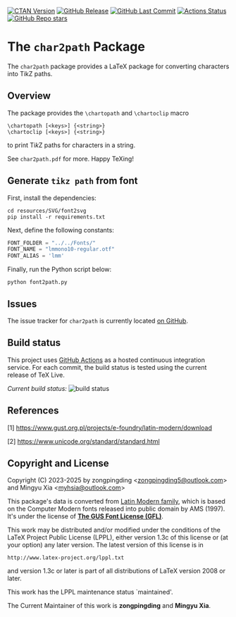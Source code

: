 [![CTAN Version](https://img.shields.io/ctan/v/char2path)](https://ctan.org/pkg/char2path)
[![GitHub Release](https://img.shields.io/github/v/release/zongpingding/char2path)](https://github.com/zongpingding/char2path/releases/latest)
[![GitHub Last Commit](https://img.shields.io/github/last-commit/zongpingding/char2path)](https://github.com/zongpingding/char2path/commits)
[![Actions Status](https://github.com/zongpingding/char2path/actions/workflows/main.yaml/badge.svg?branch=main)](https://github.com/zongpingding/char2path/actions)
[![GitHub Repo stars](https://img.shields.io/github/stars/zongpingding/char2path)](https://github.com/zongpingding/char2path)

The `char2path` Package
=======================

The `char2path` package provides a LaTeX package for converting characters into TikZ paths.

Overview
--------

The package provides the `\chartopath` and `\chartoclip` macro

    \chartopath [<keys>] {<string>}
    \chartoclip [<keys>] {<string>}

to print Ti*k*Z paths for characters in a string.

See `char2path.pdf` for more. Happy TeXing!

Generate `tikz path` from font
---
First, install the dependencies:
```shell
cd resources/SVG/font2svg
pip install -r requirements.txt
```

Next, define the following constants:
```python
FONT_FOLDER = "../../Fonts/"
FONT_NAME = "lmmono10-regular.otf"
FONT_ALIAS = 'lmm'
```

Finally, run the Python script below:
``` shell
python font2path.py
```

Issues
------

The issue tracker for `char2path` is currently located
[on GitHub](https://github.com/zongpingding/char2path/issues).

Build status
------------

This project uses [GitHub Actions](https://github.com/features/actions)
as a hosted continuous integration service. For each commit, the build status
is tested using the current release of TeX Live.

_Current build status:_ ![build status](https://github.com/zongpingding/char2path/actions/workflows/main.yaml/badge.svg?branch=main)

References
----------

\[1\] https://www.gust.org.pl/projects/e-foundry/latin-modern/download

\[2\] https://www.unicode.org/standard/standard.html

Copyright and License
---------------------

Copyright (C) 2023-2025 by zongpingding <[zongpingding5@outlook.com](mailto:zongpingding5@outlook.com)> and
Mingyu Xia <[myhsia@outlook.com](mailto:myhsia@outlook.com)>

This package's data is converted from
[Latin Modern family](https://www.gust.org.pl/projects/e-foundry/latin-modern),
which is based on the Computer Modern fonts released into public domain by
AMS (1997). It's under the license of
**[The GUS Font License (GFL)](https://ctan.org/license/gfl)**.

This work may be distributed and/or modified under the conditions
of the LaTeX Project Public License (LPPL), either version 1.3c of
this license or (at your option) any later version.
The latest version of this license is in

    http://www.latex-project.org/lppl.txt

and version 1.3c or later is part of all distributions of LaTeX
version 2008 or later.

This work has the LPPL maintenance status `maintained'.

The Current Maintainer of this work is **zongpingding** and **Mingyu Xia**.

